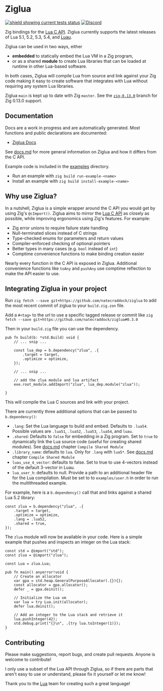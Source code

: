 # Ziglua
[![shield showing current tests status](https://github.com/natecraddock/ziglua/actions/workflows/tests.yml/badge.svg)](https://github.com/natecraddock/ziglua/actions/workflows/tests.yml)
[![Discord](https://img.shields.io/discord/1196908820140671077?style=flat&logo=discord)](https://discord.com/invite/XpZqDFvAtK)

Zig bindings for the [Lua C API](https://www.lua.org/manual/5.4/manual.html#4). Ziglua currently supports the latest releases of Lua 5.1, 5.2, 5.3, 5.4, and [Luau](https://luau-lang.org).

Ziglua can be used in two ways, either
* **embedded** to statically embed the Lua VM in a Zig program,
* or as a shared **module** to create Lua libraries that can be loaded at runtime in other Lua-based software.

In both cases, Ziglua will compile Lua from source and link against your Zig code making it easy to create software that integrates with Lua without requiring any system Lua libraries.

Ziglua `main` is kept up to date with Zig `master`. See the [`zig-0.13.0`](https://github.com/natecraddock/ziglua/tree/zig-0.13.0) branch for Zig 0.13.0 support.

## Documentation
Docs are a work in progress and are automatically generated. Most functions and public declarations are documented:
* [Ziglua Docs](https://natecraddock.github.io/ziglua/#ziglua.lib.Lua)

See [docs.md](https://github.com/natecraddock/ziglua/blob/main/docs.md) for more general information on Ziglua and how it differs from the C API.

Example code is included in the [examples](https://github.com/natecraddock/ziglua/tree/main/examples) directory.
* Run an example with `zig build run-example-<name>`
* Install an example with `zig build install-example-<name>`

## Why use Ziglua?
In a nutshell, Ziglua is a simple wrapper around the C API you would get by using Zig's `@cImport()`. Ziglua aims to mirror the [Lua C API](https://www.lua.org/manual/5.4/manual.html#4) as closely as possible, while improving ergonomics using Zig's features. For example:

* Zig error unions to require failure state handling
* Null-terminated slices instead of C strings
* Type-checked enums for parameters and return values
* Compiler-enforced checking of optional pointers
* Better types in many cases (e.g. `bool` instead of `int`)
* Comptime convenience functions to make binding creation easier

Nearly every function in the C API is exposed in Ziglua. Additional convenience functions like `toAny` and `pushAny` use comptime reflection to make the API easier to use.

## Integrating Ziglua in your project

Run `zig fetch --save git+https://github.com/natecraddock/ziglua` to add the most recent commit of ziglua to your `build.zig.zon` file.

Add a `#<tag>` to the url to use a specific tagged release or commit like `zig fetch --save git+https://github.com/natecraddock/ziglua#0.3.0`

Then in your `build.zig` file you can use the dependency.

```zig
pub fn build(b: *std.Build) void {
    // ... snip ...

    const lua_dep = b.dependency("zlua", .{
        .target = target,
        .optimize = optimize,
    });

    // ... snip ...

    // add the zlua module and lua artifact
    exe.root_module.addImport("zlua", lua_dep.module("zlua"));

}
```

This will compile the Lua C sources and link with your project.

There are currently three additional options that can be passed to `b.dependency()`:

* `.lang`: Set the Lua language to build and embed. Defaults to `.lua54`. Possible values are `.lua51`, `.lua52`, `.lua53`, `.lua54`, and `luau`.
* `.shared`: Defaults to `false` for embedding in a Zig program. Set to `true` to dynamically link the Lua source code (useful for creating shared modules). See [docs.md](https://github.com/natecraddock/ziglua/blob/main/docs.md) chapter `Compile Shared Module`
* `.library_name`: defaults to `lua`. Only for `.lang` with `lua5*`. See [docs.md](https://github.com/natecraddock/ziglua/blob/main/docs.md) chapter `Compile Shared Module`
* `luau_use_4_vector`: defaults to false. Set to true to use 4-vectors instead of the default 3-vector in Luau.
* `lua_user_h`: defaults to null. Provide a path to an additional header file for the Lua compilation. Must be set to to `examples/user.h` in order to run the multithreaded example.

For example, here is a `b.dependency()` call that and links against a shared Lua 5.2 library:

```zig
const zlua = b.dependency("zlua", .{
    .target = target,
    .optimize = optimize,
    .lang = .lua52,
    .shared = true,
});
``````

The `zlua` module will now be available in your code. Here is a simple example that pushes and inspects an integer on the Lua stack:

```zig
const std = @import("std");
const zlua = @import("zlua");

const Lua = zlua.Lua;

pub fn main() anyerror!void {
    // Create an allocator
    var gpa = std.heap.GeneralPurposeAllocator(.{}){};
    const allocator = gpa.allocator();
    defer _ = gpa.deinit();

    // Initialize the Lua vm
    var lua = try Lua.init(allocator);
    defer lua.deinit();

    // Add an integer to the Lua stack and retrieve it
    lua.pushInteger(42);
    std.debug.print("{}\n", .{try lua.toInteger(1)});
}
```

## Contributing
Please make suggestions, report bugs, and create pull requests. Anyone is welcome to contribute!

I only use a subset of the Lua API through Ziglua, so if there are parts that aren't easy to use or understand, please fix it yourself or let me know!

Thank you to the [Lua](https://lua.org) team for creating such a great language!
